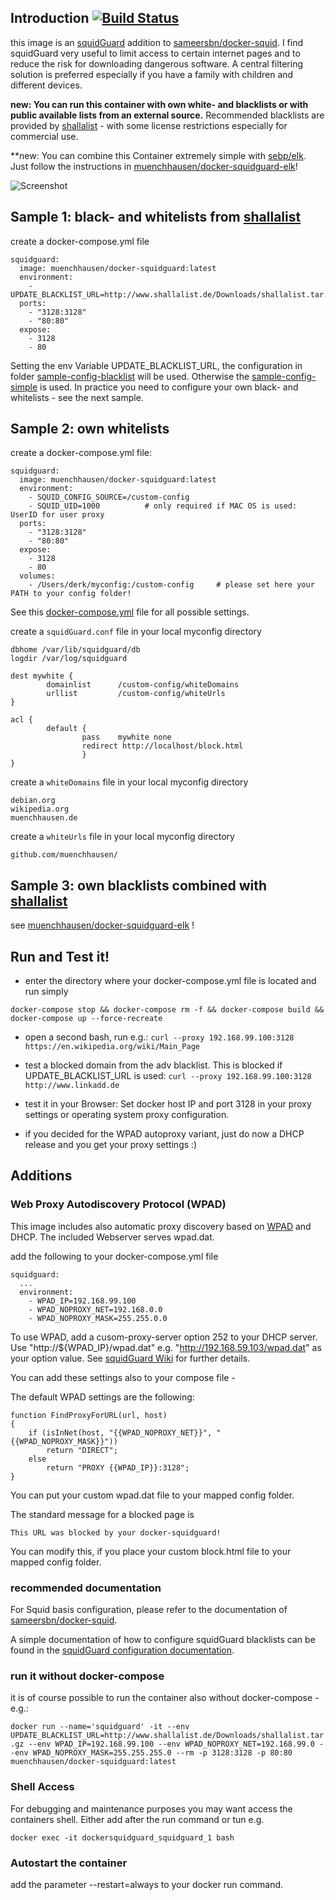 ## Introduction [![Build Status](https://travis-ci.org/muenchhausen/docker-squidguard.svg?branch=master)](https://travis-ci.org/muenchhausen/docker-squidguard)

this image is an [squidGuard](http://www.squidguard.org/) addition to [sameersbn/docker-squid](https://github.com/sameersbn/docker-squid). I find squidGuard very useful to limit access to certain internet pages and to reduce the risk for downloading dangerous software. A central filtering solution is preferred especially if you have a family with children and different devices.

**new: You can run this container with own white- and blacklists or with public available lists from an external source.** Recommended blacklists are provided by [shallalist](http://www.shallalist.de/) - with some license restrictions especially for commercial use.

**new: You can combine this Container extremely simple with [sebp/elk](https://hub.docker.com/r/sebp/elk/). Just follow the instructions in [muenchhausen/docker-squidguard-elk](https://github.com/muenchhausen/docker-squidguard-elk)!

![Screenshot](img/kibana.png) 

## Sample 1: black- and whitelists from [shallalist](http://www.shallalist.de/) 

create a docker-compose.yml file
```
squidguard:
  image: muenchhausen/docker-squidguard:latest
  environment:
    - UPDATE_BLACKLIST_URL=http://www.shallalist.de/Downloads/shallalist.tar.gz
  ports:
    - "3128:3128"
    - "80:80"
  expose:
    - 3128
    - 80
```
Setting the env Variable UPDATE_BLACKLIST_URL, the configuration in folder [sample-config-blacklist](https://github.com/muenchhausen/docker-squidguard/blob/master/sample-config-blacklist) will be used. Otherwise the [sample-config-simple](https://github.com/muenchhausen/docker-squidguard/blob/master/sample-config-simple) is used. In practice you need to configure your own black- and whitelists - see the next sample.

## Sample 2: own whitelists

create a docker-compose.yml file:
```
squidguard:
  image: muenchhausen/docker-squidguard:latest
  environment:
    - SQUID_CONFIG_SOURCE=/custom-config
    - SQUID_UID=1000          # only required if MAC OS is used: UserID for user proxy
  ports:
    - "3128:3128"
    - "80:80"
  expose:
    - 3128
    - 80
  volumes:
    - /Users/derk/myconfig:/custom-config     # please set here your PATH to your config folder!
```
See this [docker-compose.yml](https://github.com/muenchhausen/docker-squidguard/blob/master/docker-compose.yml) file for all possible settings.

create a ```squidGuard.conf``` file in your local myconfig directory
```
dbhome /var/lib/squidguard/db
logdir /var/log/squidguard

dest mywhite {
        domainlist      /custom-config/whiteDomains
        urllist         /custom-config/whiteUrls
}

acl {
        default {
                pass    mywhite	none
                redirect http://localhost/block.html
                }
}
```

create a ```whiteDomains``` file in your local myconfig directory
```
debian.org
wikipedia.org
muenchhausen.de
```

create a ```whiteUrls``` file in your local myconfig directory
```
github.com/muenchhausen/
```

## Sample 3: own blacklists combined with [shallalist](http://www.shallalist.de/) 
see [muenchhausen/docker-squidguard-elk](https://github.com/muenchhausen/docker-squidguard-elk/tree/master/myconfig) !

## Run and Test it! 

* enter the directory where your docker-compose.yml file is located and run simply
```
docker-compose stop && docker-compose rm -f && docker-compose build && docker-compose up --force-recreate
```

* open a second bash, run e.g.:
```curl --proxy 192.168.99.100:3128 https://en.wikipedia.org/wiki/Main_Page```

* test a blocked domain from the adv blacklist. This is blocked if UPDATE_BLACKLIST_URL is used:
```curl --proxy 192.168.99.100:3128 http://www.linkadd.de```

* test it in your Browser: Set docker host IP and port 3128 in your proxy settings or operating system proxy configuration.

* if you decided for the WPAD autoproxy variant, just do now a DHCP release and you get your proxy settings :)

## Additions

### Web Proxy Autodiscovery Protocol (WPAD)

This image includes also automatic proxy discovery based on [WPAD](https://en.wikipedia.org/wiki/Web_Proxy_Autodiscovery_Protocol) and DHCP. The included Webserver serves wpad.dat.

add the following to your docker-compose.yml file 
```
squidguard:
  ...
  environment:
    - WPAD_IP=192.168.99.100
    - WPAD_NOPROXY_NET=192.168.0.0
    - WPAD_NOPROXY_MASK=255.255.0.0
```

To use WPAD, add a cusom-proxy-server option 252 to your DHCP server. Use "http://${WPAD_IP}/wpad.dat" e.g. "http://192.168.59.103/wpad.dat" as your option value. See [squidGuard Wiki](http://wiki.squid-cache.org/SquidFaq/ConfiguringBrowsers#Automatic_WPAD_with_DHCP) for further details.

You can add these settings also to your compose file - 

The default WPAD settings are the following:
```
function FindProxyForURL(url, host)
{
	if (isInNet(host, "{{WPAD_NOPROXY_NET}}", "{{WPAD_NOPROXY_MASK}}"))
		return "DIRECT";
	else
		return "PROXY {{WPAD_IP}}:3128";
}
```
You can put your custom wpad.dat file to your mapped config folder.

The standard message for a blocked page is 
```
This URL was blocked by your docker-squidguard!
```
You can modify this, if you place your custom block.html file to your mapped config folder.


### recommended documentation

For Squid basis configuration, please refer to the documentation of [sameersbn/docker-squid](https://github.com/sameersbn/docker-squid).

A simple documentation of how to configure squidGuard blacklists can be found in the [squidGuard configuration documentation](http://www.squidguard.org/Doc/configure.html).


### run it without docker-compose
it is of course possible to run the container also without docker-compose - e.g.:

```docker run --name='squidguard' -it --env UPDATE_BLACKLIST_URL=http://www.shallalist.de/Downloads/shallalist.tar.gz --env WPAD_IP=192.168.99.100 --env WPAD_NOPROXY_NET=192.168.99.0 --env WPAD_NOPROXY_MASK=255.255.255.0 --rm -p 3128:3128 -p 80:80 muenchhausen/docker-squidguard:latest```

### Shell Access

For debugging and maintenance purposes you may want access the containers shell. Either add after the run command or tun e.g.

```docker exec -it dockersquidguard_squidguard_1 bash```

### Autostart the container

add the parameter --restart=always to your docker run command.

